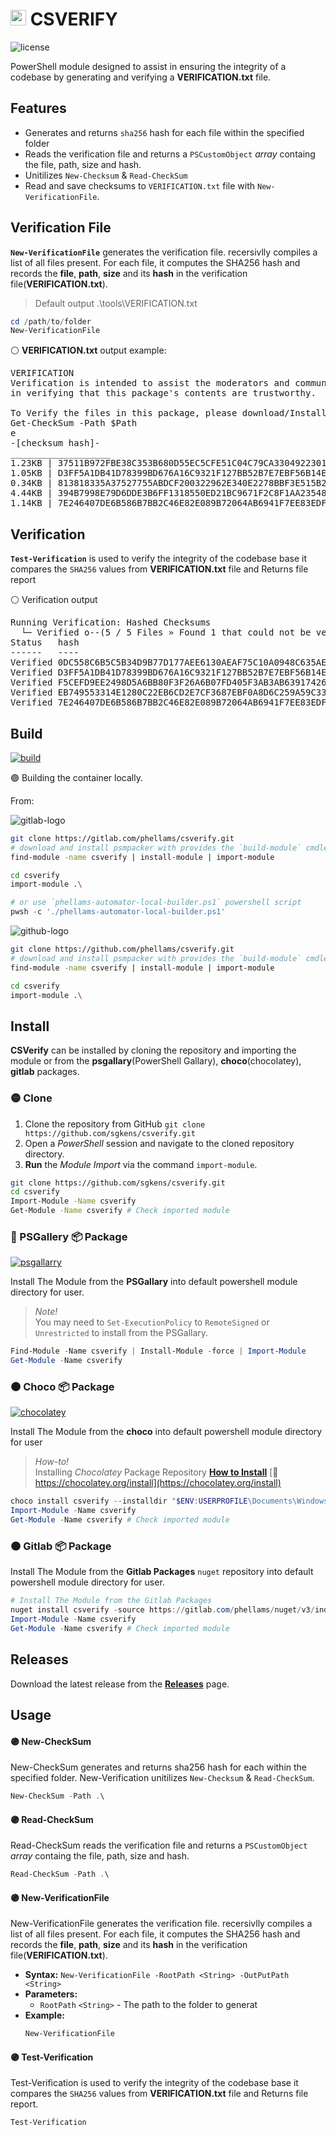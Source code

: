 # <img width="25" src="https://raw.githubusercontent.com/phellams/phellams-general-resources/main/modules/csverify/dist/svg/csverify-x.svg"/> **CSVERIFY**

![license][license-badge]


PowerShell module designed to assist in ensuring the integrity of a codebase by generating and verifying a **VERIFICATION.txt** file.

## Features
 - Generates and returns `sha256` hash for each file within the specified folder
 - Reads the verification file and returns a `PSCustomObject` *array* containg the file, path, size and hash.
 - Unitilizes `New-Checksum` & `Read-CheckSum`
 - Read and save checksums to `VERIFICATION.txt` file with `New-VerificationFile`.

## Verification File

**`New-VerificationFile`** generates the verification file. recersivlly compiles a list of all files present. For each file, it computes the SHA256 hash and records the **file**, **path**, **size** and its **hash** in the verification file(**VERIFICATION.txt**).

>Default output .\tools\VERIFICATION.txt

```powershell
cd /path/to/folder
New-VerificationFile 
```

⚪ **VERIFICATION.txt** output example:

<pre>
VERIFICATION
Verification is intended to assist the moderators and community
in verifying that this package's contents are trustworthy.

To Verify the files in this package, please download/Install module csverify from chocalatey.org or from the powershell gallery.
Get-CheckSum -Path $Path
e
-[checksum hash]-
___________________
1.23KB | 37511B972FBE38C353B680D55EC5CFE51C04C79CA3304922301C5AB44BAC94F9 | .\README.md
1.05KB | D3FF5A1DB41D78399BD676A16C9321F127BB52B7E7EBF56B14EC5ABC21971213 | .\LICENSE
0.34KB | 813818335A37527755ABDCF200322962E340E2278BBF3E515B21D4D232D9A92A | .\csverify.psm1
4.44KB | 394B7998E79D6DDE3B6FF1318550ED21BC9671F2C8F1AA2354861A120738B422 | .\csverify.psd1
1.14KB | 7E246407DE6B586B7BB2C46E82E089B72064AB6941F7EE83EDFBF9E0BD7D4CD3 | .\.gitlab-ci.yml
</pre>

## Verification

**`Test-Verification`** is used to verify the integrity of the codebase base it compares the `SHA256` values from **VERIFICATION.txt** file and Returns file report

⚪ Verification output
<pre>
Running Verification: Hashed Checksums
  └─ Verified o--(5 / 5 Files » Found 1 that could not be verified)
Status   hash                                                             Path                                Size
------   ----                                                             ----                                ----
Verified 0DC558C6B5C5B34D9B77D177AEE6130AEAF75C10A0948C635AEC98F5C445790E .\README.md                         0.95KB
Verified D3FF5A1DB41D78399BD676A16C9321F127BB52B7E7EBF56B14EC5ABC21971213 .\LICENSE                           1.05KB
Verified F5CEFD9EE2498D5A6BB80F3F26A6B07FD405F3AB3AB63917426CB31EBF5719B9 .\csverify.psm1                     0.35KB
Verified EB749553314E1280C22EB6CD2E7CF3687EBF0A8D6C259A59C33AA4DFB215D85D .\csverify.psd1                     4.44KB
Verified 7E246407DE6B586B7BB2C46E82E089B72064AB6941F7EE83EDFBF9E0BD7D4CD3 .\.gitlab-ci.yml                    1.14KB
</pre>


## Build


[![build][build-status]][build-url]

🟣 Building the container locally.

From:

![gitlab-logo][gitlab-badge]

```bash
git clone https://gitlab.com/phellams/csverify.git
# download and install psmpacker with provides the `build-module` cmdlet
find-module -name csverify | install-module | import-module

cd csverify
import-module .\
```

```powershell
# or use `phellams-automator-local-builder.ps1` powershell script
pwsh -c './phellams-automator-local-builder.ps1'
``` 

![github-logo][github-badge]

```bash
git clone https://github.com/phellams/csverify.git
# download and install psmpacker with provides the `build-module` cmdlet
find-module -name csverify | install-module | import-module

cd csverify
import-module .\
```

## Install

**CSVerify** can be installed by cloning the repository and importing the module or from the **psgallary**(PowerShell Gallary), **choco**(chocolatey), **gitlab** packages.

### 🟡 Clone

 1. Clone the repository from GitHub `git clone https://github.com/sgkens/csverify.git`
 2. Open a *PowerShell* session and navigate to the cloned repository directory. 
 3. **Run** the *Module Import* via the command `import-module`.

```bash
git clone https://github.com/sgkens/csverify.git
cd csverify
Import-Module -Name csverify
Get-Module -Name csverify # Check imported module
```

### 🔵 PSGallery **📦 Package**

[![psgallarry][psgallary-badge]][psgallary-link]

Install The Module from the **PSGallary** into default powershell module directory for user.

> *Note!*  
> You may need to `Set-ExecutionPolicy` to `RemoteSigned` or `Unrestricted` to install from the PSGallary.

```powershell
Find-Module -Name csverify | Install-Module -force | Import-Module
Get-Module -Name csverify 
```

### 🟤 Choco **📦 Package**

[![chocolatey][choco-badge]][choco-link]

Install The Module from the **choco** into default powershell module directory for user

> *How-to!* \
> Installing *Chocolatey* Package Repository
[**How to Install**](https)  [🧷https://chocolatey.org/install](https://chocolatey.org/install)


```powershell
choco install csverify --installdir "$ENV:USERPROFILE\Documents\WindowsPowerShell\Modules"
Import-Module -Name csverify
Get-Module -Name csverify # Check imported module
```

### 🟠 Gitlab **📦 Package**

Install The Module from the **Gitlab Packages** `nuget` repository into default powershell module directory for user.

```powershell
# Install The Module from the Gitlab Packages
nuget install csverify -source https://gitlab.com/phellams/nuget/v3/index.json
Import-Module -Name csverify
Get-Module -Name csverify # Check imported module
```


## Releases

Download the latest release from the [**Releases**](https://github.com/sgkens/csverify/releases) page.


## Usage

#### 🟣 New-CheckSum
New-CheckSum generates and returns sha256 hash for each within the specified folder. New-Verification unitilizes `New-Checksum` & `Read-CheckSum`.

```powershell
New-CheckSum -Path .\
```

#### 🟣 Read-CheckSum
Read-CheckSum reads the verification file and returns a `PSCustomObject` *array* containg the file, path, size and hash.

```powershell
Read-CheckSum -Path .\
```

#### 🟣 New-VerificationFile
New-VerificationFile generates the verification file. recersivlly compiles a list of all files present. For each file, it computes the SHA256 hash and records the **file**, **path**, **size** and its **hash** in the verification file(**VERIFICATION.txt**).

 * **Syntax:** `New-VerificationFile -RootPath <String> -OutPutPath <String>`
 * **Parameters:**
   * `RootPath` `<String>` - The path to the folder to generat
 * **Example:**
    ```powershell
    New-VerificationFile
    ```

#### 🟣 Test-Verification
Test-Verification is used to verify the integrity of the codebase base it compares the `SHA256` values from **VERIFICATION.txt** file and Returns file report.

```powershell 
Test-Verification
```


<!--LINKS AND BADGES-->
[psgallary-badge]: https://img.shields.io/powershellgallery/v/csverify?include_prereleases&style=for-the-badge&logo=powershell
[psgallary-link]: https://www.powershellgallery.com/packages/csverify
[choco-badge]: https://img.shields.io/chocolatey/v/csverify?style=for-the-badge&logo=chocolatey
[choco-link]: https://chocolatey.org/packages/csverify
[build-status]: https://img.shields.io/gitlab/pipeline-status/csverify?style=for-the-badge&logo=Gitlab&logoColor=%233478BD&labelColor=%232D2D34
[build-url]: https://gitlab.com/phellams/csverify/-/pipelines
[gitlab-badge]: https://img.shields.io/badge/gitlab-4B0082?style=for-the-badge&logo=gitlab&logoColor=orange
[github-badge]: https://img.shields.io/badge/github-383838?style=for-the-badge&logo=github&logoColor=white
[license-badge]: https://img.shields.io/badge/License-MIT-Blue?style=for-the-badge&labelColor=%232D2D34&color=%**2317202a**